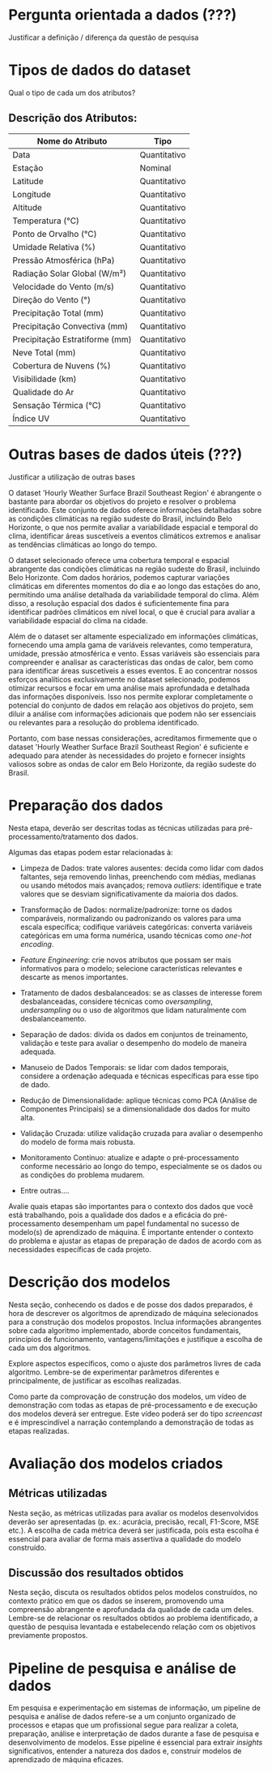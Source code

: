 # Pergunta orientada a dados (???)
Justificar a definição / diferença da questão de pesquisa

# Tipos de dados do dataset
Qual o tipo de cada um dos atributos?

## Descrição dos Atributos:

| Nome do Atributo             | Tipo             |
|------------------------------|------------------|
| Data                         | Quantitativo      | 
| Estação                      | Nominal           |
| Latitude                     | Quantitativo      |
| Longitude                    | Quantitativo      | 
| Altitude                     | Quantitativo      | 
| Temperatura (°C)             | Quantitativo      |
| Ponto de Orvalho (°C)        | Quantitativo      | 
| Umidade Relativa (%)         | Quantitativo      | 
| Pressão Atmosférica (hPa)    | Quantitativo      |
| Radiação Solar Global (W/m²) | Quantitativo      | 
| Velocidade do Vento (m/s)    | Quantitativo      | 
| Direção do Vento (°)         | Quantitativo      | 
| Precipitação Total (mm)      | Quantitativo      | 
| Precipitação Convectiva (mm) | Quantitativo      | 
| Precipitação Estratiforme (mm)| Quantitativo     | 
| Neve Total (mm)              | Quantitativo      | 
| Cobertura de Nuvens (%)      | Quantitativo      | 
| Visibilidade (km)            | Quantitativo      | 
| Qualidade do Ar              | Quantitativo      | 
| Sensação Térmica (°C)        | Quantitativo      | 
| Índice UV                    | Quantitativo      |

# Outras bases de dados úteis (???)
Justificar a utilização de outras bases 

O dataset 'Hourly Weather Surface Brazil Southeast Region' é abrangente o bastante para abordar os objetivos do projeto e resolver o problema identificado. Este conjunto de dados oferece informações detalhadas sobre as condições climáticas na região sudeste do Brasil, incluindo Belo Horizonte, o que nos permite avaliar a variabilidade espacial e temporal do clima, identificar áreas suscetíveis a eventos climáticos extremos e analisar as tendências climáticas ao longo do tempo.

O dataset selecionado oferece uma cobertura temporal e espacial abrangente das condições climáticas na região sudeste do Brasil, incluindo Belo Horizonte. Com dados horários, podemos capturar variações climáticas em diferentes momentos do dia e ao longo das estações do ano, permitindo uma análise detalhada da variabilidade temporal do clima. Além disso, a resolução espacial dos dados é suficientemente fina para identificar padrões climáticos em nível local, o que é crucial para avaliar a variabilidade espacial do clima na cidade.

Além de o dataset ser altamente especializado em informações climáticas, fornecendo uma ampla gama de variáveis relevantes, como temperatura, umidade, pressão atmosférica e vento. Essas variáveis são essenciais para compreender e analisar as características das ondas de calor, bem como para identificar áreas suscetíveis a esses eventos. E ao concentrar nossos esforços analíticos exclusivamente no dataset selecionado, podemos otimizar recursos e focar em uma análise mais aprofundada e detalhada das informações disponíveis. Isso nos permite explorar completamente o potencial do conjunto de dados em relação aos objetivos do projeto, sem diluir a análise com informações adicionais que podem não ser essenciais ou relevantes para a resolução do problema identificado.

Portanto, com base nessas considerações, acreditamos firmemente que o dataset 'Hourly Weather Surface Brazil Southeast Region' é suficiente e adequado para atender às necessidades do projeto e fornecer insights valiosos sobre as ondas de calor em Belo Horizonte, da região sudeste do Brasil.

# Preparação dos dados

Nesta etapa, deverão ser descritas todas as técnicas utilizadas para pré-processamento/tratamento dos dados.

Algumas das etapas podem estar relacionadas à:

* Limpeza de Dados: trate valores ausentes: decida como lidar com dados faltantes, seja removendo linhas, preenchendo com médias, medianas ou usando métodos mais avançados; remova _outliers_: identifique e trate valores que se desviam significativamente da maioria dos dados.

* Transformação de Dados: normalize/padronize: torne os dados comparáveis, normalizando ou padronizando os valores para uma escala específica; codifique variáveis categóricas: converta variáveis categóricas em uma forma numérica, usando técnicas como _one-hot encoding_.

* _Feature Engineering_: crie novos atributos que possam ser mais informativos para o modelo; selecione características relevantes e descarte as menos importantes.

* Tratamento de dados desbalanceados: se as classes de interesse forem desbalanceadas, considere técnicas como _oversampling_, _undersampling_ ou o uso de algoritmos que lidam naturalmente com desbalanceamento.

* Separação de dados: divida os dados em conjuntos de treinamento, validação e teste para avaliar o desempenho do modelo de maneira adequada.
  
* Manuseio de Dados Temporais: se lidar com dados temporais, considere a ordenação adequada e técnicas específicas para esse tipo de dado.
  
* Redução de Dimensionalidade: aplique técnicas como PCA (Análise de Componentes Principais) se a dimensionalidade dos dados for muito alta.

* Validação Cruzada: utilize validação cruzada para avaliar o desempenho do modelo de forma mais robusta.

* Monitoramento Contínuo: atualize e adapte o pré-processamento conforme necessário ao longo do tempo, especialmente se os dados ou as condições do problema mudarem.

* Entre outras....

Avalie quais etapas são importantes para o contexto dos dados que você está trabalhando, pois a qualidade dos dados e a eficácia do pré-processamento desempenham um papel fundamental no sucesso de modelo(s) de aprendizado de máquina. É importante entender o contexto do problema e ajustar as etapas de preparação de dados de acordo com as necessidades específicas de cada projeto.

# Descrição dos modelos

Nesta seção, conhecendo os dados e de posse dos dados preparados, é hora de descrever os algoritmos de aprendizado de máquina selecionados para a construção dos modelos propostos. Inclua informações abrangentes sobre cada algoritmo implementado, aborde conceitos fundamentais, princípios de funcionamento, vantagens/limitações e justifique a escolha de cada um dos algoritmos. 

Explore aspectos específicos, como o ajuste dos parâmetros livres de cada algoritmo. Lembre-se de experimentar parâmetros diferentes e principalmente, de justificar as escolhas realizadas.

Como parte da comprovação de construção dos modelos, um vídeo de demonstração com todas as etapas de pré-processamento e de execução dos modelos deverá ser entregue. Este vídeo poderá ser do tipo _screencast_ e é imprescindível a narração contemplando a demonstração de todas as etapas realizadas.

# Avaliação dos modelos criados

## Métricas utilizadas

Nesta seção, as métricas utilizadas para avaliar os modelos desenvolvidos deverão ser apresentadas (p. ex.: acurácia, precisão, recall, F1-Score, MSE etc.). A escolha de cada métrica deverá ser justificada, pois esta escolha é essencial para avaliar de forma mais assertiva a qualidade do modelo construído. 

## Discussão dos resultados obtidos

Nesta seção, discuta os resultados obtidos pelos modelos construídos, no contexto prático em que os dados se inserem, promovendo uma compreensão abrangente e aprofundada da qualidade de cada um deles. Lembre-se de relacionar os resultados obtidos ao problema identificado, a questão de pesquisa levantada e estabelecendo relação com os objetivos previamente propostos. 

# Pipeline de pesquisa e análise de dados

Em pesquisa e experimentação em sistemas de informação, um pipeline de pesquisa e análise de dados refere-se a um conjunto organizado de processos e etapas que um profissional segue para realizar a coleta, preparação, análise e interpretação de dados durante a fase de pesquisa e desenvolvimento de modelos. Esse pipeline é essencial para extrair _insights_ significativos, entender a natureza dos dados e, construir modelos de aprendizado de máquina eficazes. 

